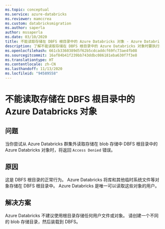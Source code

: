 ```yaml
---
ms.topic: conceptual
ms.service: azure-databricks
ms.reviewer: mamccrea
ms.custom: databricksmigration
ms.author: saperla
author: mssaperla
ms.date: 03/10/2020
title: 不能读取存储在 DBFS 根目录中的 Azure Databricks 对象 - Azure Databricks
description: 了解不能读取存储在 DBFS 根目录中的 Azure Databricks 对象时要执行的操作。
ms.openlocfilehash: 661cb3360389d5f62b5cdcaddcf69fc73ae4fb08
ms.sourcegitcommit: 16af84b41f239bb743ddbc086181eba630f7f3e8
ms.translationtype: HT
ms.contentlocale: zh-CN
ms.lasthandoff: 11/13/2020
ms.locfileid: "94589558"
---
```

# <a name="cannot-read-azure-databricks-objects-stored-in-the-dbfs-root-directory"></a>不能读取存储在 DBFS 根目录中的 Azure Databricks 对象

## <a name="problem"></a>问题

当你尝试从 Azure Databricks 群集外读取存储在 blob 存储中 DBFS 根目录中的 Azure Databricks 对象时，将返回 `Access Denied` 错误。

## <a name="cause"></a>原因

这是 DBFS 根目录的正常行为。 Azure Databricks 将库和其他临时系统文件等对象存储在 DBFS 根目录中。 Azure Databricks 是唯一可以读取这些对象的用户。

## <a name="solution"></a>解决方案

Azure Databricks 不建议使用根目录存储任何用户文件或对象。 请创建一个不同的 blob 存储目录，然后装载到 DBFS。